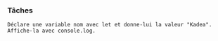 
### Tâches
    Déclare une variable nom avec let et donne-lui la valeur "Kadea". Affiche-la avec console.log.